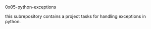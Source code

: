 0x05-python-exceptions

this subrepository contains a project tasks for handling exceptions in python.
